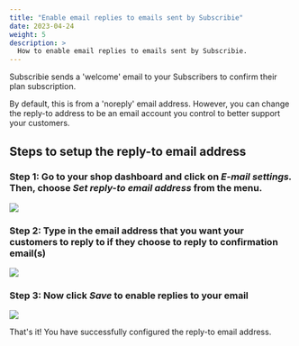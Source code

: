 ```yaml
---
title: "Enable email replies to emails sent by Subscribie"
date: 2023-04-24
weight: 5
description: >
  How to enable email replies to emails sent by Subscribie.
---
```


Subscribie sends a 'welcome' email to your Subscribers to confirm their
plan subscription.

By default, this is from a 'noreply' email address. However, you can change the reply-to address to be an email account you control to better support your customers.

## Steps to setup the reply-to email address

### Step 1: Go to your shop dashboard and click on *E-mail settings.* Then, choose *Set reply-to email address* from the menu.

![](https://subscribie.co.uk/blog/content/images/size/w1000/2023/04/image-30.png)

### Step 2: Type in the email address that you want your customers to reply to if they choose to reply to confirmation email(s)

![](https://subscribie.co.uk/blog/content/images/2023/04/image-33.png)

### Step 3: Now click *Save* to enable replies to your email

![](https://subscribie.co.uk/blog/content/images/2023/04/image-32.png)

That's it! You have successfully configured the reply-to email address.
